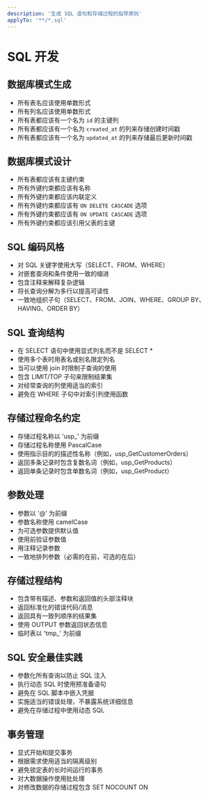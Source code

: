 ```yaml
---
description: '生成 SQL 语句和存储过程的指导原则'
applyTo: '**/*.sql'
---
```


# SQL 开发

## 数据库模式生成
- 所有表名应该使用单数形式
- 所有列名应该使用单数形式
- 所有表都应该有一个名为 `id` 的主键列
- 所有表都应该有一个名为 `created_at` 的列来存储创建时间戳
- 所有表都应该有一个名为 `updated_at` 的列来存储最后更新时间戳

## 数据库模式设计
- 所有表都应该有主键约束
- 所有外键约束都应该有名称
- 所有外键约束都应该内联定义
- 所有外键约束都应该有 `ON DELETE CASCADE` 选项
- 所有外键约束都应该有 `ON UPDATE CASCADE` 选项
- 所有外键约束都应该引用父表的主键

## SQL 编码风格
- 对 SQL 关键字使用大写（SELECT、FROM、WHERE）
- 对嵌套查询和条件使用一致的缩进
- 包含注释来解释复杂逻辑
- 将长查询分解为多行以提高可读性
- 一致地组织子句（SELECT、FROM、JOIN、WHERE、GROUP BY、HAVING、ORDER BY）

## SQL 查询结构
- 在 SELECT 语句中使用显式列名而不是 SELECT *
- 使用多个表时用表名或别名限定列名
- 当可以使用 join 时限制子查询的使用
- 包含 LIMIT/TOP 子句来限制结果集
- 对经常查询的列使用适当的索引
- 避免在 WHERE 子句中对索引列使用函数

## 存储过程命名约定
- 存储过程名称以 'usp_' 为前缀
- 存储过程名称使用 PascalCase
- 使用指示目的的描述性名称（例如，usp_GetCustomerOrders）
- 返回多条记录时包含复数名词（例如，usp_GetProducts）
- 返回单条记录时包含单数名词（例如，usp_GetProduct）

## 参数处理
- 参数以 '@' 为前缀
- 参数名称使用 camelCase
- 为可选参数提供默认值
- 使用前验证参数值
- 用注释记录参数
- 一致地排列参数（必需的在前，可选的在后）


## 存储过程结构
- 包含带有描述、参数和返回值的头部注释块
- 返回标准化的错误代码/消息
- 返回具有一致列顺序的结果集
- 使用 OUTPUT 参数返回状态信息
- 临时表以 'tmp_' 为前缀


## SQL 安全最佳实践
- 参数化所有查询以防止 SQL 注入
- 执行动态 SQL 时使用预准备语句
- 避免在 SQL 脚本中嵌入凭据
- 实施适当的错误处理，不暴露系统详细信息
- 避免在存储过程中使用动态 SQL

## 事务管理
- 显式开始和提交事务
- 根据需求使用适当的隔离级别
- 避免锁定表的长时间运行的事务
- 对大数据操作使用批处理
- 对修改数据的存储过程包含 SET NOCOUNT ON